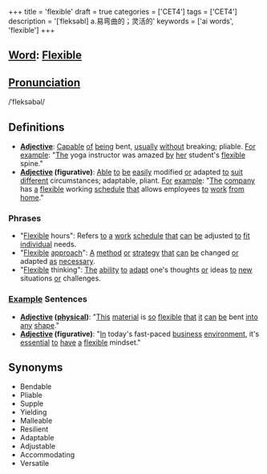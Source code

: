 +++
title = 'flexible'
draft = true
categories = ['CET4']
tags = ['CET4']
description = '[ˈfleksəbl] a.易弯曲的；灵活的'
keywords = ['ai words', 'flexible']
+++

## [Word](/en/post/word/): [Flexible](/en/post/flexible/)

## [Pronunciation](/en/post/pronunciation/)
/ˈfleksəbəl/

## Definitions
- **[Adjective](/en/post/adjective/)**: [Capable](/en/post/capable/) [of](/en/post/of/) [being](/en/post/being/) bent, [usually](/en/post/usually/) [without](/en/post/without/) breaking; pliable. [For](/en/post/for/) [example](/en/post/example/): "[The](/en/post/the/) yoga instructor was amazed [by](/en/post/by/) [her](/en/post/her/) student's [flexible](/en/post/flexible/) spine."
- **[Adjective](/en/post/adjective/) (figurative)**: [Able](/en/post/able/) [to](/en/post/to/) [be](/en/post/be/) [easily](/en/post/easily/) modified [or](/en/post/or/) adapted [to](/en/post/to/) [suit](/en/post/suit/) [different](/en/post/different/) circumstances; adaptable, pliant. [For](/en/post/for/) [example](/en/post/example/): "[The](/en/post/the/) [company](/en/post/company/) has [a](/en/post/a/) [flexible](/en/post/flexible/) working [schedule](/en/post/schedule/) [that](/en/post/that/) allows employees [to](/en/post/to/) [work](/en/post/work/) [from](/en/post/from/) [home](/en/post/home/)."

### Phrases
- "[Flexible](/en/post/flexible/) hours": Refers [to](/en/post/to/) [a](/en/post/a/) [work](/en/post/work/) [schedule](/en/post/schedule/) [that](/en/post/that/) [can](/en/post/can/) [be](/en/post/be/) adjusted [to](/en/post/to/) [fit](/en/post/fit/) [individual](/en/post/individual/) needs.
- "[Flexible](/en/post/flexible/) [approach](/en/post/approach/)": [A](/en/post/a/) [method](/en/post/method/) [or](/en/post/or/) [strategy](/en/post/strategy/) [that](/en/post/that/) [can](/en/post/can/) [be](/en/post/be/) changed [or](/en/post/or/) adapted [as](/en/post/as/) [necessary](/en/post/necessary/).
- "[Flexible](/en/post/flexible/) thinking": [The](/en/post/the/) [ability](/en/post/ability/) [to](/en/post/to/) [adapt](/en/post/adapt/) one's thoughts [or](/en/post/or/) ideas [to](/en/post/to/) [new](/en/post/new/) situations [or](/en/post/or/) challenges.

### [Example](/en/post/example/) Sentences
- **[Adjective](/en/post/adjective/) ([physical](/en/post/physical/))**: "[This](/en/post/this/) [material](/en/post/material/) is [so](/en/post/so/) [flexible](/en/post/flexible/) [that](/en/post/that/) [it](/en/post/it/) [can](/en/post/can/) [be](/en/post/be/) bent [into](/en/post/into/) [any](/en/post/any/) [shape](/en/post/shape/)."
- **[Adjective](/en/post/adjective/) (figurative)**: "[In](/en/post/in/) today's fast-paced [business](/en/post/business/) [environment](/en/post/environment/), it's [essential](/en/post/essential/) [to](/en/post/to/) [have](/en/post/have/) [a](/en/post/a/) [flexible](/en/post/flexible/) mindset."

## Synonyms
- Bendable
- Pliable
- Supple
- Yielding
- Malleable
- Resilient
- Adaptable
- Adjustable
- Accommodating
- Versatile
